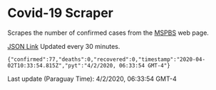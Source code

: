 # Covid-19 Scraper

Scrapes the number of confirmed cases from the [MSPBS](https://www.mspbs.gov.py/covid-19.php) web page.

[JSON Link](https://jmayalag.github.io/covid19-scrape/cases.json)
Updated every 30 minutes.
```
{"confirmed":77,"deaths":0,"recovered":0,"timestamp":"2020-04-02T10:33:54.815Z","pyt":"4/2/2020, 06:33:54 GMT-4"}
```
Last update (Paraguay Time): 4/2/2020, 06:33:54 GMT-4
